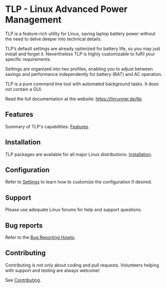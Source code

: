 # TLP - Linux Advanced Power Management
TLP is a feature-rich utility for Linux, saving laptop battery power without the
need to delve deeper into technical details.

TLP’s default settings are already optimized for battery life, so you may just
install and forget it. Nevertheless TLP is highly customizable to fulfil your
specific requirements.

Settings are organized into two profiles, enabling you to adjust between savings
and performance independently for battery (BAT) and AC operation.

TLP is a pure command line tool with automated background tasks. It does not
contain a GUI.

Read the full documentation at the website: https://linrunner.de/tlp

## Features
Summary of TLP's capabilities: [Features](https://linrunner.de/tlp/features.html).

## Installation
TLP packages are available for all major Linux distributions:
[Installation](https://linrunner.de/tlp/installation).

## Configuration
Refer to [Settings](https://linrunner.de/tlp/settings/introduction) to learn
how to customize the configuration if desired.

## Support
Please use adequate Linux forums for help and support questions.

## Bug reports
Refer to the [Bug Reporting Howto](https://github.com/linrunner/TLP/blob/master/.github/Bug_Reporting_Howto.md).

## Contributing
Contributing is not only about coding and pull requests. Volunteers helping
with support and testing are always welcome!

See [Contributing](https://github.com/linrunner/TLP/blob/master/.github/CONTRIBUTING.md).
